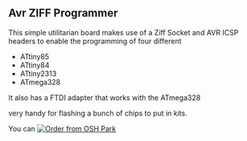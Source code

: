 ## Avr ZIFF Programmer

This simple utilitarian board makes use of a Ziff Socket and AVR ICSP headers to enable the programming of four different

* ATtiny85
* ATtiny84
* ATtiny2313
* ATmega328

It also has a FTDI adapter that works with the ATmega328

very handy for flashing a bunch of chips to put in kits. 

You can [![Order from OSH Park](https://a800d827b6de8403a51e-6ffc2e718631809086ea40332b2055f7.ssl.cf1.rackcdn.com/assets/badge-5b7ec47045b78aef6eb9d83b3bac6b1920de805e9a0c227658eac6e19a045b9c.png)](https://oshpark.com/shared_projects/iwJdXK1z)

